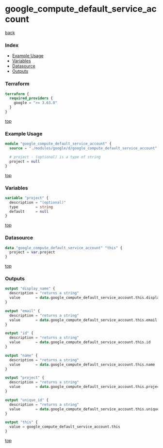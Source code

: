 # google_compute_default_service_account

[back](../google.md)

### Index

- [Example Usage](#example-usage)
- [Variables](#variables)
- [Datasource](#datasource)
- [Outputs](#outputs)

### Terraform

```terraform
terraform {
  required_providers {
    google = ">= 3.63.0"
  }
}
```

[top](#index)

### Example Usage

```terraform
module "google_compute_default_service_account" {
  source = "./modules/google/d/google_compute_default_service_account"

  # project - (optional) is a type of string
  project = null
}
```

[top](#index)

### Variables

```terraform
variable "project" {
  description = "(optional)"
  type        = string
  default     = null
}
```

[top](#index)

### Datasource

```terraform
data "google_compute_default_service_account" "this" {
  project = var.project
}
```

[top](#index)

### Outputs

```terraform
output "display_name" {
  description = "returns a string"
  value       = data.google_compute_default_service_account.this.display_name
}

output "email" {
  description = "returns a string"
  value       = data.google_compute_default_service_account.this.email
}

output "id" {
  description = "returns a string"
  value       = data.google_compute_default_service_account.this.id
}

output "name" {
  description = "returns a string"
  value       = data.google_compute_default_service_account.this.name
}

output "project" {
  description = "returns a string"
  value       = data.google_compute_default_service_account.this.project
}

output "unique_id" {
  description = "returns a string"
  value       = data.google_compute_default_service_account.this.unique_id
}

output "this" {
  value = google_compute_default_service_account.this
}
```

[top](#index)